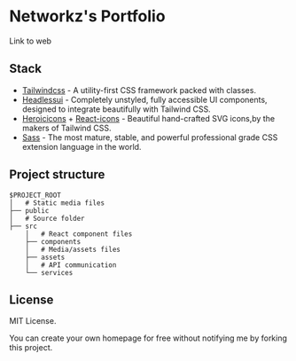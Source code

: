 # Networkz's Portfolio

Link to web

## Stack

- [Tailwindcss](https://tailwindcss.com/) - A utility-first CSS framework packed with classes.
- [Headlessui](https://headlessui.dev/) - Completely unstyled, fully accessible UI components, designed to integrate beautifully with Tailwind CSS.
- [Heroicicons](https://heroicons.com/) + [React-icons](https://react-icons.github.io/react-icons/) - Beautiful hand-crafted SVG icons,by the makers of Tailwind CSS.
- [Sass](https://sass-lang.com/) - The most mature, stable, and powerful professional grade CSS extension language in the world.

## Project structure

```
$PROJECT_ROOT
│   # Static media files
├── public
│   # Source folder
├── src
    │   # React component files
    ├── components
    │   # Media/assets files
    ├── assets
    │   # API communication
    └── services
```
## License

MIT License.

You can create your own homepage for free without notifying me by forking this project.